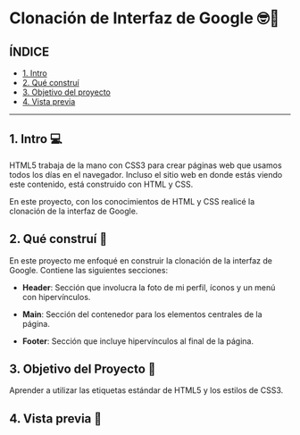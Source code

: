 # Clonación de Interfaz de Google 🤓🤙

## ÍNDICE ##

* [1. Intro](https://github.com/MariaMendozaG/clondegoogle/blob/main/README.md#1-intro)
* [2. Qué construí](https://github.com/MariaMendozaG/clondegoogle/blob/main/README.md#2-qu%C3%A9-constru%C3%AD)
* [3. Objetivo del proyecto](https://github.com/MariaMendozaG/clondegoogle/blob/main/README.md#3-objetivo-del-proyecto)
* [4. Vista previa](https://github.com/MariaMendozaG/clondegoogle/blob/main/README.md#4-vista-previa-)

****

## 1. Intro 💻
HTML5 trabaja de la mano con CSS3 para crear páginas web que usamos todos los días en el navegador. Incluso el sitio web en donde estás viendo este contenido, está construido con HTML y CSS.

En este proyecto, con los conocimientos de HTML y CSS realicé la clonación de la interfaz de Google.

## 2. Qué construí 🤔
En este proyecto me enfoqué en construir la clonación de la interfaz de Google. Contiene las siguientes secciones:

* **Header**: Sección que involucra la foto de mi perfil, íconos y un menú con hipervínculos.

* **Main**: Sección del contenedor para los elementos centrales de la página.

* **Footer**: Sección que incluye hipervínculos al final de la página.

## 3. Objetivo del Proyecto 🤲
Aprender a utilizar las etiquetas estándar de HTML5 y los estilos de CSS3.

## 4. Vista previa 👀
